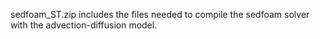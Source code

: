 sedfoam_ST.zip includes the files needed to compile the sedfoam solver with the advection-diffusion model.
